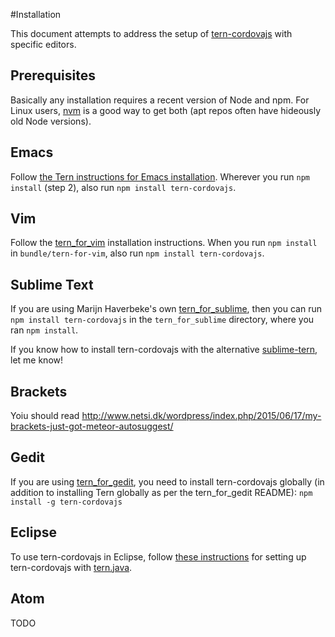 #Installation

This document attempts to address the setup of [tern-cordovajs](README.md) with
specific editors.

## Prerequisites

Basically any installation requires a recent version of Node and npm. For Linux
users, [nvm][nvm] is a good way to get both (apt repos often have hideously old
Node versions).

## Emacs

Follow [the Tern instructions for Emacs installation][emacs-install]. Wherever
you run `npm install` (step 2), also run `npm install tern-cordovajs`.

## Vim

Follow the [tern_for_vim][tern_for_vim] installation instructions. When you run
`npm install` in `bundle/tern-for-vim`, also run `npm install tern-cordovajs`.

## Sublime Text

If you are using Marijn Haverbeke's own [tern_for_sublime][tern_for_sublime],
then you can run `npm install tern-cordovajs` in the `tern_for_sublime` directory,
where you ran `npm install`.

If you know how to install tern-cordovajs with the alternative
[sublime-tern][sublime-tern-alt], let me know!

## Brackets

Yoiu should read http://www.netsi.dk/wordpress/index.php/2015/06/17/my-brackets-just-got-meteor-autosuggest/

## Gedit

If you are using [tern_for_gedit][tern_for_gedit], you need to install
tern-cordovajs globally (in addition to installing Tern globally as per the
tern_for_gedit README): `npm install -g tern-cordovajs`

## Eclipse

To use tern-cordovajs in Eclipse, follow [these
instructions][eclipse-tern-cordovajs] for setting up tern-cordovajs with
[tern.java][tern-java].

## Atom

TODO

[eclipse-tern-cordovajs]: https://github.com/angelozerr/tern.java/wiki/Tern-&-CordovaJS-support
[emacs-install]: http://ternjs.net/doc/manual.html#emacs
[nvm]: https://github.com/creationix/nvm
[sublime-tern-alt]: https://github.com/emmetio/sublime-tern
[tern-java]: https://github.com/angelozerr/tern.java
[tern_for_gedit]: https://github.com/Swatinem/tern_for_gedit
[tern_for_sublime]: https://github.com/marijnh/tern_for_sublime
[tern_for_vim]: https://github.com/marijnh/tern_for_vim
